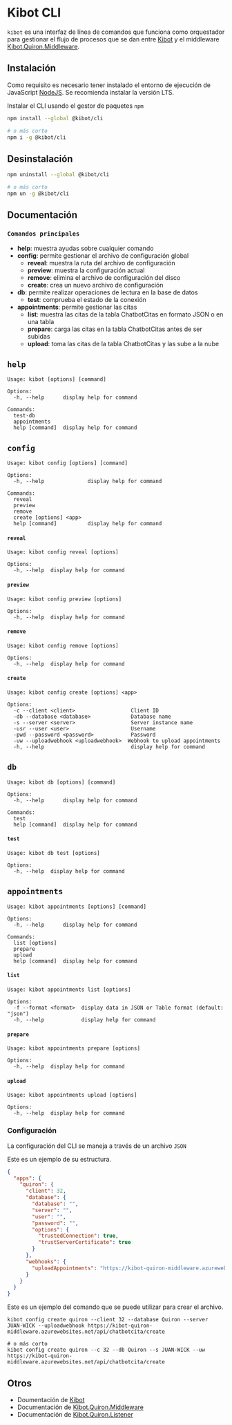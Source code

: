 # **Kibot CLI**

`kibot` es una interfaz de línea de comandos que funciona como orquestador para gestionar el flujo de procesos que se dan entre [Kibot](https://github.com/Ekisa-Team/Kibot) y el middleware [Kibot.Quiron.Middleware](https://github.com/Ekisa-Team/Kibot.Quiron.Middleware).

## **Instalación**

Como requisito es necesario tener instalado el entorno de ejecución de JavaScript [NodeJS](https://nodejs.org/es/). Se recomienda instalar la versión LTS.

Instalar el CLI usando el gestor de paquetes `npm`

```bash
npm install --global @kibot/cli

# o más corto
npm i -g @kibot/cli
```

## **Desinstalación**

```bash
npm uninstall --global @kibot/cli

# o más corto
npm un -g @kibot/cli
```

## **Documentación**

### `Comandos principales`

- **help**: muestra ayudas sobre cualquier comando
- **config**: permite gestionar el archivo de configuración global
  - **reveal**: muestra la ruta del archivo de configuración
  - **preview**: muestra la configuración actual
  - **remove**: elimina el archivo de configuración del disco
  - **create**: crea un nuevo archivo de configuración
- **db**: permite realizar operaciones de lectura en la base de datos
  - **test**: comprueba el estado de la conexión
- **appointments**: permite gestionar las citas
  - **list**: muestra las citas de la tabla ChatbotCitas en formato JSON o en una tabla
  - **prepare**: carga las citas en la tabla ChatbotCitas antes de ser subidas
  - **upload**: toma las citas de la tabla ChatbotCitas y las sube a la nube

## `help`

```
Usage: kibot [options] [command]

Options:
  -h, --help      display help for command

Commands:
  test-db
  appointments
  help [command]  display help for command
```

## `config`

```
Usage: kibot config [options] [command]

Options:
  -h, --help              display help for command

Commands:
  reveal
  preview
  remove
  create [options] <app>
  help [command]          display help for command
```

#### `reveal`

```
Usage: kibot config reveal [options]

Options:
  -h, --help  display help for command
```

#### `preview`

```
Usage: kibot config preview [options]

Options:
  -h, --help  display help for command
```

#### `remove`

```
Usage: kibot config remove [options]

Options:
  -h, --help  display help for command
```

#### `create`

```
Usage: kibot config create [options] <app>

Options:
  -c --client <client>                  Client ID
  -db --database <database>             Database name
  -s --server <server>                  Server instance name
  -usr --user <user>                    Username
  -pwd --password <password>            Password
  -uw --uploadwebhook <uploadwebhook>  Webhook to upload appointments
  -h, --help                            display help for command
```

## `db`

```
Usage: kibot db [options] [command]

Options:
  -h, --help      display help for command

Commands:
  test
  help [command]  display help for command
```

#### `test`

```
Usage: kibot db test [options]

Options:
  -h, --help  display help for command
```

## `appointments`

```
Usage: kibot appointments [options] [command]

Options:
  -h, --help      display help for command

Commands:
  list [options]
  prepare
  upload
  help [command]  display help for command
```

#### `list`

```
Usage: kibot appointments list [options]

Options:
  -f --format <format>  display data in JSON or Table format (default: "json")
  -h, --help            display help for command
```

#### `prepare`

```
Usage: kibot appointments prepare [options]

Options:
  -h, --help  display help for command
```

#### `upload`

```
Usage: kibot appointments upload [options]

Options:
  -h, --help  display help for command
```

### **Configuración**

La configuración del CLI se maneja a través de un archivo `JSON`

Este es un ejemplo de su estructura.

```json
{
  "apps": {
    "quiron": {
      "client": 32,
      "database": {
        "database": "",
        "server": "",
        "user": "",
        "password": "",
        "options": {
          "trustedConnection": true,
          "trustServerCertificate": true
        }
      },
      "webhooks": {
        "uploadAppointments": "https://kibot-quiron-middleware.azurewebsites.net/api/chatbotcita/create"
      }
    }
  }
}
```

Este es un ejemplo del comando que se puede utilizar para crear el archivo.

```
kibot config create quiron --client 32 --database Quiron --server JUAN-WICK --uploadwebhook https://kibot-quiron-middleware.azurewebsites.net/api/chatbotcita/create

# o más corto
kibot config create quiron --c 32 --db Quiron --s JUAN-WICK --uw https://kibot-quiron-middleware.azurewebsites.net/api/chatbotcita/create
```

## **Otros**

- Doumentación de [Kibot](https://github.com/Ekisa-Team/Kibot)
- Documentación de [Kibot.Quiron.Middleware](https://github.com/Ekisa-Team/Kibot.Quiron.Middleware)
- Documentación de [Kibot.Quiron.Listener](https://github.com/Ekisa-Team/Kibot.Quiron.Listener)
